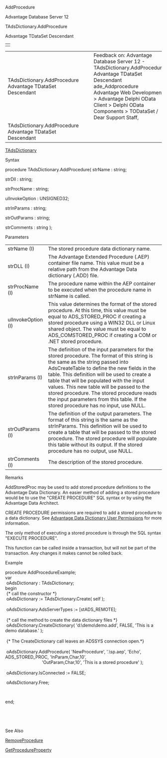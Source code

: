 AddProcedure




Advantage Database Server 12  

TAdsDictionary.AddProcedure

Advantage TDataSet Descendant

|  |
| --- |
|  |

|  |  |  |  |  |
| --- | --- | --- | --- | --- |
| TAdsDictionary.AddProcedure  Advantage TDataSet Descendant |  |  | Feedback on: Advantage Database Server 12 - TAdsDictionary.AddProcedure Advantage TDataSet Descendant ade\_Addprocedure Advantage Web Development > Advantage Delphi OData Client > Delphi OData Components > TODataSet / Dear Support Staff, |  |
| TAdsDictionary.AddProcedure  Advantage TDataSet Descendant |  |  |  |  |

[TAdsDictionary](ade_tadsdictionary.htm)

Syntax

procedure TAdsDictionary.AddProcedure( strName : string;

strDll : string;

strProcName : string;

ulInvokeOption : UNSIGNED32;

strInParams : string;

strOutParams : string;

strComments : string );

Parameters

|  |  |
| --- | --- |
| strName (I) | The stored procedure data dictionary name. |
| strDLL (I) | The Advantage Extended Procedure (.AEP) container file name. This value must be a relative path from the Advantage Data dictionary (.ADD) file. |
| strProcName (I) | The procedure name within the AEP container to be executed when the procedure name in strName is called. |
| ulInvokeOption (I) | This value determines the format of the stored procedure. At this time, this value must be equal to ADS\_STORED\_PROC if creating a stored procedure using a WIN32 DLL or Linux shared object. The value must be equal to ADS\_COMSTORED\_PROC if creating a COM or .NET stored procedure. |
| strInParams (I) | The definition of the input parameters for the stored procedure. The format of this string is the same as the string passed into AdsCreateTable to define the new fields in the table. This definition will be used to create a table that will be populated with the input values. This new table will be passed to the stored procedure. The stored procedure reads the input parameters from this table. If the stored procedure has no input, use NULL. |
| strOutParams (I) | The definition of the output parameters. The format of this string is the same as the strInParams. This definition will be used to create a table that will be passed to the stored procedure. The stored procedure will populate this table without its output. If the stored procedure has no output, use NULL. |
| strComments (I) | The description of the stored procedure. |

Remarks

AddStoredProc may be used to add stored procedure definitions to the Advantage Data Dictionary. An easier method of adding a stored procedure would be to use the "CREATE PROCEDURE" SQL syntax or by using the Advantage Data Architect.

CREATE PROCEDURE permissions are required to add a stored procedure to a data dictionary. See [Advantage Data Dictionary User Permissions](master_advantage_data_dictionary_user_permissions.htm) for more information.

The only method of executing a stored procedure is through the SQL syntax "EXECUTE PROCEDURE".

This function can be called inside a transaction, but will not be part of the transaction. Any changes it makes cannot be rolled back.

Example

procedure AddProcedureExample;  
var  
  oAdsDictionary : TAdsDictionary;   
begin  
  {\* call the constructor \*}   
  oAdsDictionary := TAdsDictionary.Create( self );   
   
  oAdsDictionary.AdsServerTypes := [stADS\_REMOTE];   
   
  {\* call the method to create the data dictionary files \*}   
  oAdsDictionary.CreateDictionary( 'd:\demo\demo.add', FALSE, 'This is a demo database.' );   
   
  {\* The CreateDictionary call leaves an ADSSYS connection open.\*}   
   
  oAdsDictionary.AddProcedure( 'NewProcedure', '.\sp.aep', 'Echo', ADS\_STORED\_PROC, 'InParam,Char,10',   
                               'OutParam,Char,10', 'This is a stored procedure' );   
   
  oAdsDictionary.IsConnected := FALSE;   
   
  oAdsDictionary.Free;

 

end;

 

 

See Also

[RemoveProcedure](ade_removeprocedure.htm)

[GetProcedureProperty](ade_getprocedureproperty.htm)